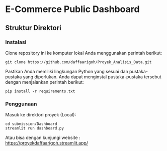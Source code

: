 # E-Commerce Public Dashboard

## Struktur Direktori
### Instalasi
Clone repository ini ke komputer lokal Anda menggunakan perintah berikut:
```
git clone https://github.com/daffaarigoh/Proyek_Analisis_Data.git
```

Pastikan Anda memiliki lingkungan Python yang sesuai dan pustaka-pustaka yang diperlukan. Anda dapat menginstal pustaka-pustaka tersebut dengan menjalankan perintah berikut:
```
pip install -r requirements.txt
```

### Penggunaan
Masuk ke direktori proyek (Local):
```
cd submission/Dashboard
streamlit run dashboard.py
```

Atau bisa dengan kunjungi website : https://proyekdaffaarigoh.streamlit.app/
